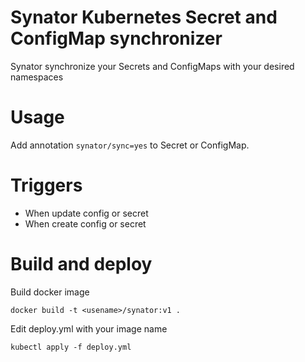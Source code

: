 # Synator Kubernetes Secret and ConfigMap synchronizer

Synator synchronize your Secrets and ConfigMaps with your desired namespaces

# Usage
Add annotation `synator/sync=yes` to Secret or ConfigMap.

# Triggers
 - When update config or secret
 - When create config or secret
 
# Build and deploy
Build docker image

```
docker build -t <usename>/synator:v1 .
```

Edit deploy.yml with your image name

```
kubectl apply -f deploy.yml
```
